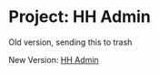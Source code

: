 # Project: HH Admin
Old version, sending this to trash

New Version: [HH Admin](https://github.com/apple-pro/project-hhadmin/tree/main)
